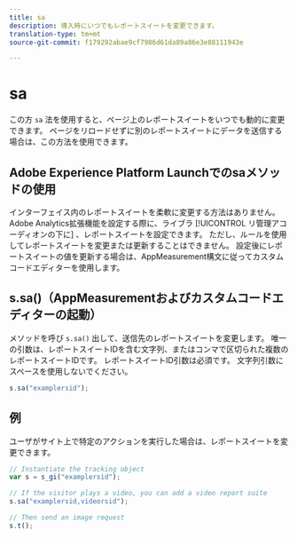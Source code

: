 ```yaml
---
title: sa
description: 導入時にいつでもレポートスイートを変更できます。
translation-type: tm+mt
source-git-commit: f179292abae9cf7986d61da89a86e3e88111943e

---
```



# sa

この方 `sa` 法を使用すると、ページ上のレポートスイートをいつでも動的に変更できます。 ページをリロードせずに別のレポートスイートにデータを送信する場合は、この方法を使用できます。

## Adobe Experience Platform Launchでのsaメソッドの使用

インターフェイス内のレポートスイートを柔軟に変更する方法はありません。 Adobe Analytics拡張機能を設定する際に、ライブラ [!UICONTROL リ管理アコーディオンの下に] 、レポートスイートを設定できます。 ただし、ルールを使用してレポートスイートを変更または更新することはできません。 設定後にレポートスイートの値を更新する場合は、AppMeasurement構文に従ってカスタムコードエディターを使用します。

## s.sa()（AppMeasurementおよびカスタムコードエディターの起動）

メソッドを呼び `s.sa()` 出して、送信先のレポートスイートを変更します。 唯一の引数は、レポートスイートIDを含む文字列、またはコンマで区切られた複数のレポートスイートIDです。 レポートスイートID引数は必須です。 文字列引数にスペースを使用しないでください。

```js
s.sa("examplersid");
```

## 例

ユーザがサイト上で特定のアクションを実行した場合は、レポートスイートを変更できます。

```js
// Instantiate the tracking object
var s = s_gi("examplersid");

// If the visitor plays a video, you can add a video report suite
s.sa("examplersid,videorsid");

// Then send an image request
s.t();
```
